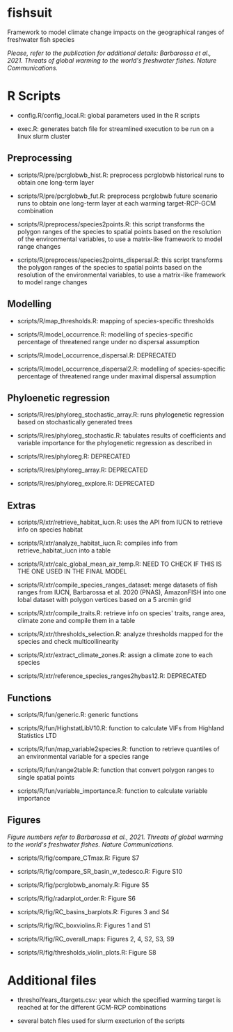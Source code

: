 # fishsuit
Framework to model climate change impacts on the geographical ranges of freshwater fish species

*Please, refer to the publication for additional details: Barbarossa et al., 2021. Threats of global warming to the world's freshwater fishes. Nature Communications.*

# R Scripts

* config.R/config_local.R: global parameters used in the R scripts

* exec.R: generates batch file for streamlined execution to be run on a linux slurm cluster

## Preprocessing

* scripts/R/pre/pcrglobwb_hist.R: preprocess pcrglobwb historical runs to obtain one long-term layer

* scripts/R/pre/pcrglobwb_fut.R: preprocess pcrglobwb future scenario runs to obtain one long-term layer at each warming target-RCP-GCM combination

* scripts/R/preprocess/species2points.R: this script transforms the polygon ranges of the species to spatial points based on the resolution of the environmental variables, to use a matrix-like framework to model range changes

* scripts/R/preprocess/species2points_dispersal.R: this script transforms the polygon ranges of the species to spatial points based on the resolution of the environmental variables, to use a matrix-like framework to model range changes

## Modelling

* scripts/R/map_thresholds.R: mapping of species-specific thresholds

* scripts/R/model_occurrence.R: modelling of species-specific percentage of threatened range under no dispersal assumption

* scripts/R/model_occurrence_dispersal.R: DEPRECATED 

* scripts/R/model_occurrence_dispersal2.R: modelling of species-specific percentage of threatened range under maximal dispersal assumption

## Phyloenetic regression

* scripts/R/res/phyloreg_stochastic_array.R: runs phylogenetic regression based on stochastically generated trees

* scripts/R/res/phyloreg_stochastic.R: tabulates results of coefficients and variable importance for the phylogenetic regression as described in

* scripts/R/res/phyloreg.R: DEPRECATED

* scripts/R/res/phyloreg_array.R: DEPRECATED

* scripts/R/res/phyloreg_explore.R: DEPRECATED

## Extras

* scripts/R/xtr/retrieve_habitat_iucn.R: uses the API from IUCN to retrieve info on species habitat

* scripts/R/xtr/analyze_habitat_iucn.R: compiles info from retrieve_habitat_iucn into a table

* scripts/R/xtr/calc_global_mean_air_temp.R: NEED TO CHECK IF THIS IS THE ONE USED IN THE FINAL MODEL

* scripts/R/xtr/compile_species_ranges_dataset: merge datasets of fish ranges from IUCN, Barbarossa et al. 2020 (PNAS), AmazonFISH into one lobal dataset with polygon vertices based on a 5 arcmin grid

* scripts/R/xtr/compile_traits.R: retrieve info on species' traits, range area, climate zone and compile them in a table

* scripts/R/xtr/thresholds_selection.R: analyze thresholds mapped for the species and check multicollinearity

* scripts/R/xtr/extract_climate_zones.R: assign a climate zone to each species

* scripts/R/xtr/reference_species_ranges2hybas12.R: DEPRECATED

## Functions

* scripts/R/fun/generic.R: generic functions

* scripts/R/fun/HighstatLibV10.R: function to calculate VIFs from Highland Statistics LTD

* scripts/R/fun/map_variable2species.R: function to retrieve quantiles of an environmental variable for a species range

* scripts/R/fun/range2table.R: function that convert polygon ranges to single spatial points

* scripts/R/fun/variable_importance.R: function to calculate variable importance

## Figures

*Figure numbers refer to Barbarossa et al., 2021. Threats of global warming to the world's freshwater fishes. Nature Communications.*

* scripts/R/fig/compare_CTmax.R: Figure S7

* scripts/R/fig/compare_SR_basin_w_tedesco.R: Figure S10

* scripts/R/fig/pcrglobwb_anomaly.R: Figure S5

* scripts/R/fig/radarplot_order.R: Figure S6

* scripts/R/fig/RC_basins_barplots.R: Figures 3 and S4

* scripts/R/fig/RC_boxviolins.R: Figures 1 and S1

* scripts/R/fig/RC_overall_maps: Figures 2, 4, S2, S3, S9

* scripts/R/fig/thresholds_violin_plots.R: Figure S8

# Additional files

* thresholYears_4targets.csv: year which the specified warming target is reached at for the different GCM-RCP combinations

* several batch files used for slurm execturion of the scripts
